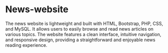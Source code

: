 # News-website
The news website is  lightweight and built with HTML, Bootstrap, PHP, CSS, and MySQL. It allows users to easily browse and read news articles on various topics. The website features a clean interface, intuitive navigation, and responsive design, providing a straightforward and enjoyable news reading experience.
